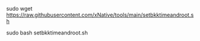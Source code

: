 sudo wget https://raw.githubusercontent.com/xNative/tools/main/setbkktimeandroot.sh

sudo bash setbkktimeandroot.sh
